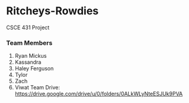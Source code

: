 # Ritcheys-Rowdies
CSCE 431 Project
### Team Members
1. Ryan Mickus
2. Kassandra
3. Haley Ferguson
4. Tylor
5. Zach
6. Viwat
Team Drive: https://drive.google.com/drive/u/0/folders/0ALkWLyNteESJUk9PVA
